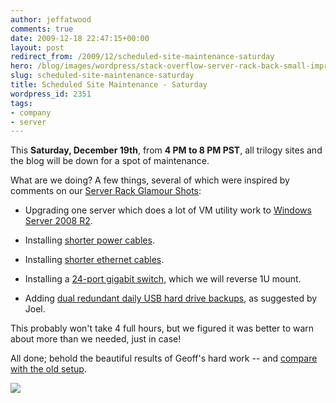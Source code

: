 ```yaml
---
author: jeffatwood
comments: true
date: 2009-12-18 22:47:15+00:00
layout: post
redirect_from: /2009/12/scheduled-site-maintenance-saturday
hero: /blog/images/wordpress/stack-overflow-server-rack-back-small-improved-v2.jpg
slug: scheduled-site-maintenance-saturday
title: Scheduled Site Maintenance - Saturday
wordpress_id: 2351
tags:
- company
- server
---
```



This **Saturday, December 19th**, from **4 PM to 8 PM PST**, all trilogy sites and the blog will be down for a spot of maintenance.



What are we doing? A few things, several of which were inspired by comments on our [Server Rack Glamour Shots](http://blog.stackoverflow.com/2009/12/stack-overflow-rack-glamour-shots/):







  * Upgrading one server which does a lot of VM utility work to [Windows Server 2008 R2](http://www.microsoft.com/windowsserver2008/en/us/whats-new.aspx).

  * Installing [shorter power cables](http://www.electronichouse.com/article/middle_atlantics_iec_power_cords_can_help_prevent_equipment_rack_mess/C30).

  * Installing [shorter ethernet cables](http://www.cat5ecableguy.com/).

  * Installing a [24-port gigabit switch](http://www.newegg.com/Product/Product.aspx?Item=N82E16833122138), which we will reverse 1U mount.

  * Adding [dual redundant daily USB hard drive backups](http://blog.stackoverflow.com/2009/12/blog-outage-backup-policies/), as suggested by Joel.




This probably won't take 4 full hours, but we figured it was better to warn about more than we needed, just in case!



All done; behold the beautiful results of Geoff's hard work -- and [compare with the old setup](http://blog.stackoverflow.com/2009/12/stack-overflow-rack-glamour-shots/).



![](/blog/images/wordpress/stack-overflow-server-rack-back-small-improved-v2.jpg)

